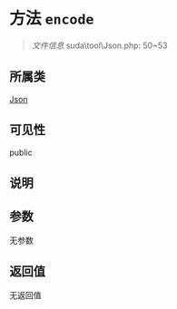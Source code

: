 # 方法 `encode`

> *文件信息* suda\tool\Json.php: 50~53

## 所属类 

[Json](../Json.md)

## 可见性

public

## 说明



## 参数


无参数


## 返回值

无返回值
